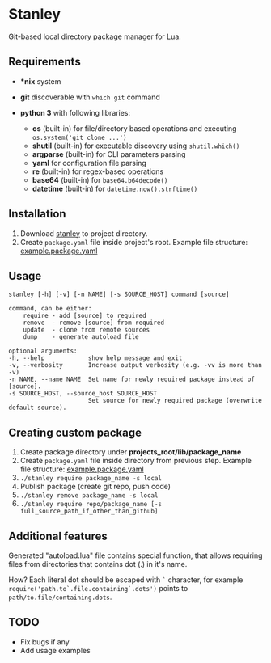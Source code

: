 # Stanley
Git-based local directory package manager for Lua.

## Requirements
* __*nix__ system

* __git__ discoverable with ```which git``` command

* __python 3__ with following libraries:
  * __os__ (built-in) for file/directory based operations and executing ```os.system('git clone ...')```
  * __shutil__ (built-in) for executable discovery using ```shutil.which()```
  * __argparse__ (built-in) for CLI parameters parsing
  * __yaml__ for configuration file parsing
  * __re__ (built-in) for regex-based operations
  * __base64__ (built-in) for ```base64.b64decode()```
  * __datetime__ (built-in) for ```datetime.now().strftime()```
  
## Installation
1. Download [stanley](./stanley) to project directory.
2. Create ```package.yaml``` file inside project's root. Example file structure: [example.package.yaml](./example.package.yaml)

## Usage
>
    stanley [-h] [-v] [-n NAME] [-s SOURCE_HOST] command [source]

    command, can be either:
        require - add [source] to required
        remove  - remove [source] from required
        update  - clone from remote sources
        dump    - generate autoload file

    optional arguments:
    -h, --help            show help message and exit
    -v, --verbosity       Increase output verbosity (e.g. -vv is more than -v)
    -n NAME, --name NAME  Set name for newly required package instead of [source].
    -s SOURCE_HOST, --source_host SOURCE_HOST
                          Set source for newly required package (overwrite default source).

## Creating custom package
1. Create package directory under __projects_root/lib/package_name__
2. Create ```package.yaml``` file inside directory from previous step. Example file structure: [example.package.yaml](./example.package.yaml)
3. ```./stanley require package_name -s local```
4. Publish package (create git repo, push code)
5. ```./stanley remove package_name -s local```
6. ```./stanley require repo/package_name [-s full_source_path_if_other_than_github]```

## Additional features
Generated "autoload.lua" file contains special function, that allows requiring files from directories that contains dot (.) in it's name.

How? Each literal dot should be escaped with ``` ` ``` character, for example ```require('path.to`.file.containing`.dots')``` points to ```path/to.file/containing.dots```.

## TODO
* Fix bugs if any
* Add usage examples
